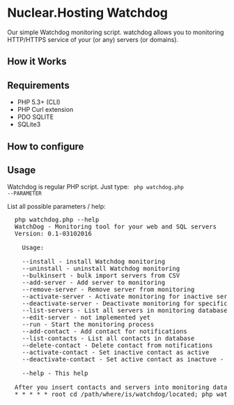 # Nuclear.Hosting Watchdog

Our simple Watchdog monitoring script. watchdog allows you to monitoring HTTP/HTTPS service of your (or any) servers (or domains).

## How it Works

## Requirements

- PHP 5.3+ (CLI)
- PHP Curl extension
- PDO SQLITE
- SQLite3

## How to configure

## Usage

Watchdog is regular PHP script. Just type:
<code>
  php watchdog.php --PARAMETER
</code>

List all possible parameters / help:

<pre>
  php watchdog.php --help
  WatchDog - Monitoring tool for your web and SQL servers
  Version: 0.1-03102016

    Usage: 

  	--install - install Watchdog monitoring
  	--uninstall - uninstall Watchdog monitoring
  	--bulkinsert - bulk import servers from CSV
  	--add-server - Add server to monitoring
  	--remove-server - Remove server from monitoring
  	--activate-server - Activate monitoring for inactive server
  	--deactivate-server - Deactivate monitoring for specific server
  	--list-servers - List all servers in monitoring database
  	--edit-server - not implemented yet
  	--run - Start the monitoring process
  	--add-contact - Add contact for notifications
  	--list-contacts - List all contacts in database
  	--delete-contact - Delete contact from notifications
  	--activate-contact - Set inactive contact as active
  	--deactivate-contact - Set active contact as inactuve - no notification wilil be performed for this contact

  	--help - This help

  After you insert contacts and servers into monitoring database, set this scrit with --run parameter to the crontab for every one minute eg.
  * * * * * root cd /path/where/is/watchdog/located; php watchdog.php --run
</pre>
